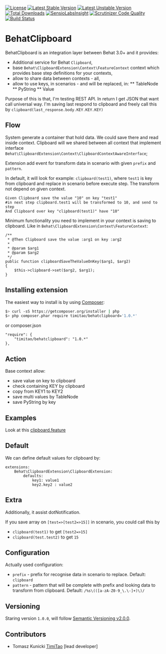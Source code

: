 [![License](https://poser.pugx.org/timitao/behatclipboard/license.svg)](https://packagist.org/packages/timitao/behatclipboard)
[![Latest Stable Version](https://poser.pugx.org/timitao/behatclipboard/v/stable.svg)](https://packagist.org/packages/timitao/behatclipboard)
[![Latest Unstable Version](https://poser.pugx.org/timitao/behatclipboard/v/unstable.svg)](https://packagist.org/packages/timitao/behatclipboard) 
[![Total Downloads](https://poser.pugx.org/timitao/behatclipboard/downloads.svg)](https://packagist.org/packages/timitao/behatclipboard)
[![SensioLabsInsight](https://insight.sensiolabs.com/projects/819444f5-acac-4508-bf3f-185cef9dd4ec/mini.png)](https://insight.sensiolabs.com/projects/819444f5-acac-4508-bf3f-185cef9dd4ec)
[![Scrutinizer Code Quality](https://scrutinizer-ci.com/g/timitao/behatclipboard/badges/quality-score.png?b=master)](https://scrutinizer-ci.com/g/timitao/behatclipboard/?branch=master)
[![Build Status](https://travis-ci.org/timiTao/BehatClipboard.svg?branch=master)](https://travis-ci.org/timiTao/BehatClipboard)


BehatClipboard
==============

BehatClipboard is an integration layer between Behat 3.0+ and it provides:

* Additional service for Behat ``Clipboard``,
* base ``Behat\ClipboardExtension\Context\FeatureContext`` context which provides base
  step definitions for your contexts,
* allow to share data between contexts - all,
* allow to use keys, in scenarios - and will be replaced, in:
** TableNode
** PyString
** Value

Purpose of this is that, I'm testing REST API. In return I get JSON that want call universal way.
I'm saving last respond to clipboard and freely call this by ``clipboard(last_response.body.KEY.KEY.KEY)``

## Flow

System generate a container that hold data. We could save there and read inside context. 
Clipboard will we shared between all context that implement interface ``Behat\ClipboardExtension\Context\ClipboardContextAwareInterface``;

Extension add event for transform data in scenario with given ``prefix`` and ``pattern``.

In default, it will look for example: ``clipboard(test1)``, where ``test1`` is key from clipboard 
and replace in scenario before execute step. The transform not depend on given context.

    Given Clipboard save the value "10" on key "test1"
    #in next step clipboard.test1 will be transformed to 10, and send to step
    And Clipboard over key "clipboard(test1)" have "10" 

Minimum functionality you need to implement in your context is saving to clipboard. Like in ``Behat\ClipboardExtension\Context\FeatureContext``:

    /**
     * @Then Clipboard save the value :arg1 on key :arg2
     *
     * @param $arg1
     * @param $arg2
     */
    public function clipboardSaveTheValueOnKey($arg1, $arg2)
    {
        $this->clipboard->set($arg2, $arg1);
    }
    
## Installing extension

The easiest way to install is by using [Composer](https://getcomposer.org):

```bash
$> curl -sS https://getcomposer.org/installer | php
$> php composer.phar require timitao/behatclipboard='1.0.*'
```

or composer.json

    "require": {
        "timitao/behatclipboard": "1.0.*"
    },
    
## Action

Base context allow:
* save value on key to clipboard
* check containing KEY by clipboard
* copy from KEY1 to KEY2
* save multi values by TableNode
* save PyString by key

## Examples

Look at this [clipboard.feature](https://github.com/timiTao/BehatClipboard/blob/master/features/clipboard.feature)

## Default

We can define default values for clipboard by:

    extensions:
        Behat\ClipboardExtension\ClipboardExtension:
            defaults:
                key1: value1
                key2.key2 : value2

## Extra

Additionally, it assist dotNotification.

If you save array on ``[test=>[test2=>15]]`` in scenario, you could call this by 
* ``clipboard(test1)`` to get ``[test2=>15]``
* ``clipboard(test.test2)`` to get ``15``

## Configuration

Actually used configuration:
* ``prefix`` - prefix for recognise data in scenario to replace. Default: ``clipboard``
* ``pattern`` - pattern that will be complete with prefix and looking data to transform from clipboard. Default: ``/%s\(([a-zA-Z0-9_\.\-]+)\)/``

## Versioning
 
Staring version ``1.0.0``, will follow [Semantic Versioning v2.0.0](http://semver.org/spec/v2.0.0.html).

## Contributors

* Tomasz Kunicki [TimiTao](http://github.com/timiTao) [lead developer]
